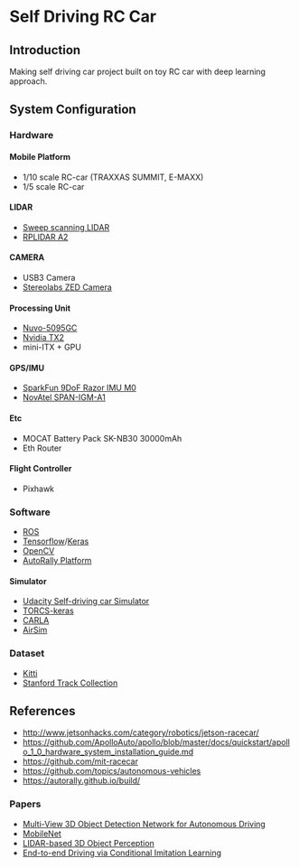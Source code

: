 # Self Driving RC Car
## Introduction
Making self driving car project built on toy RC car with deep learning approach.

## System Configuration
### Hardware
#### Mobile Platform
* 1/10 scale RC-car (TRAXXAS SUMMIT, E-MAXX)
* 1/5 scale RC-car
#### LIDAR
* [Sweep scanning LIDAR](http://scanse.io/)
* [RPLIDAR A2](https://www.dfrobot.com/product-1461.html)
#### CAMERA
* USB3 Camera
* [Stereolabs ZED Camera](https://www.stereolabs.com/)
#### Processing Unit
* [Nuvo-5095GC](http://www.neousys-tech.com/en/product/application/gpu-computing/nuvo-5095gc-gpu-computer)
* [Nvidia TX2](https://developer.nvidia.com/embedded/buy/jetson-tx2)
* mini-ITX + GPU
#### GPS/IMU
* [SparkFun 9DoF Razor IMU M0](https://www.sparkfun.com/products/14001)
* [NovAtel SPAN-IGM-A1](https://www.novatel.com/products/span-gnss-inertial-systems/span-combined-systems/span-igm-a1/)
#### Etc
* MOCAT Battery Pack SK-NB30 30000mAh 
* Eth Router
#### Flight Controller
* Pixhawk 

### Software
- [ROS](http://www.ros.org/)
- [Tensorflow](https://www.tensorflow.org/)/[Keras](https://keras.io/)
- [OpenCV](https://github.com/jaeoh2/installOpenCVUbuntu14.04)
- [AutoRally Platform](https://github.com/AutoRally/autorally)
#### Simulator
- [Udacity Self-driving car Simulator](https://github.com/udacity/self-driving-car-sim)
- [TORCS-keras](https://github.com/yanpanlau/DDPG-Keras-Torcs)
- [CARLA](https://seattle.github.com/carla-simulator/carla)
- [AirSim](https://seattle.github.com/carla-simulator/carla)

### Dataset
- [Kitti](http://www.cvlibs.net/datasets/kitti/index.php)
- [Stanford Track Collection](http://cs.stanford.edu/people/teichman/stc/)

## References
- http://www.jetsonhacks.com/category/robotics/jetson-racecar/
- https://github.com/ApolloAuto/apollo/blob/master/docs/quickstart/apollo_1_0_hardware_system_installation_guide.md
- https://github.com/mit-racecar
- https://github.com/topics/autonomous-vehicles
- https://autorally.github.io/build/
### Papers
- [Multi-View 3D Object Detection Network for Autonomous Driving](https://arxiv.org/pdf/1611.07759.pdf)
- [MobileNet](https://arxiv.org/pdf/1704.04861.pdf)
- [LIDAR-based 3D Object Perception](https://pdfs.semanticscholar.org/2c45/03c72ba7f53f3385859bd5e6311c58e73905.pdf)
- [End-to-end Driving via Conditional Imitation Learning](https://arxiv.org/pdf/1710.02410.pdf)

